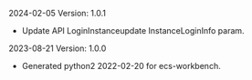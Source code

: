 2024-02-05 Version: 1.0.1
- Update API LoginInstanceupdate InstanceLoginInfo param.


2023-08-21 Version: 1.0.0
- Generated python2 2022-02-20 for ecs-workbench.

